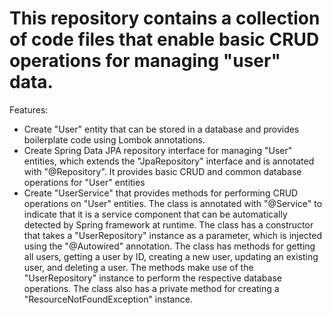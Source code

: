 # This repository contains a collection of code files that enable basic CRUD operations for managing "user" data. 

Features:
  - Create "User" entity that can be stored in a database and provides boilerplate code using Lombok annotations.
  - Create Spring Data JPA repository interface for managing "User" entities, which extends the "JpaRepository" interface and is annotated with "@Repository". It provides basic CRUD and common database operations for "User" entities
  - Create "UserService" that provides methods for performing CRUD operations on "User" entities. The class is annotated with "@Service" to indicate that it is a service component that can be automatically detected by Spring framework at runtime. The class has a constructor that takes a "UserRepository" instance as a parameter, which is injected using the "@Autowired" annotation. The class has methods for getting all users, getting a user by ID, creating a new user, updating an existing user, and deleting a user. The methods make use of the "UserRepository" instance to perform the respective database operations. The class also has a private method for creating a "ResourceNotFoundException" instance.
